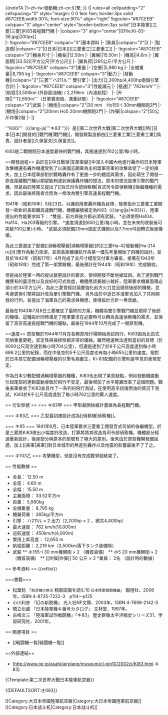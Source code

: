 {{noteTA
|1=zh-tw:發動機;zh-cn:引擎;
}}
{| rules=all cellpadding="2" cellspacing="0" style="margin: 0 0 1em 1em; border:3px solid #87CEEB;width:30%; font-size:90%" align="right"
!bgcolor="#87CEEB" colspan="3" align="center" style="border-bottom:3px solid"|日本陸軍[[三菱|三菱]]Ki83長程戰鬥機
|-
|colspan="3" align="center"|[[File:Ki-83-38.jpg|200px]]<br />
|-
!bgcolor="#87CEEB" colspan="3"|基本資料
|-
|乘員||colspan="2"|2
|-
|製造商||colspan="2"|[[日本|日本]][[三菱重工|三菱重工]]
|-
!bgcolor="#87CEEB" colspan="3"|機身尺寸
|-
|機長||12.50m
|-
|翼展||15.50m
|-
|機高||4.6m
|-
|翼面積||33.52[[平方公尺|平方公尺]]
|-
|翼負荷||265公斤/平方公尺
|-
!bgcolor="#87CEEB" colspan="3"|重量
|-
|空重||5,980 kg
|-
|全備重量||8,795 kg
|-
!bgcolor="#87CEEB" colspan="3"|動力
|-
|發動機||colspan="2"|三菱'''ハ211ル''' 雙引擎
|-
|出力||2,200hp(4,400hp兩個引擎合計)
|-
!bgcolor="#87CEEB" colspan="3"|性能諸元
|-
|極速||'''762km/h'''
|-
|航程||3,500km (外掛副油箱) / 2,219km（內油航程）
|-
|升限||'''12,650m'''（日軍實測值，滿重狀態）
|-
!bgcolor="#87CEEB" colspan="3"|武裝
|-
|機炮||colspan="2"|30 mm　Ho155-I 30mm機關砲2門
|-
|機炮||colspan="2"|20mm Ho5 20mm機關砲2門
|-
|炸彈||colspan="2"|50公斤炸彈2發
|-
|}

'''Ki83'''（{{lang-ja|'''キ83'''}}）是[[第二次世界大戰|第二次世界大戰]]時[[日本|日本]]開發的[[戰鬥機|戰鬥機]]，開發跟製造都由[[三菱重工業|三菱重工業]]負責，設計者是[[久保富夫|久保富夫]]。

Ki83是二戰期間日本速度最快的戰鬥機，其極速達到762公里/每小時。

==開發過程==
由於在[[中日戰爭|支那事變]]中深入中國內地進行轟炸的日本陸軍攻擊機還有轟炸機遭受到了以美國志願軍為主的盟軍空軍的攻擊承受了一定的損失，加上日本陸軍部對於戰略轟炸有了更進一步的體認與需求，因此萌生了開發一款長距離戰鬥機以期望能夠達到保護轟炸機的想法，原本的想法是單引擎的戰鬥機，但是由於陸軍又提出了[[百式司令部偵察機|百式司令部偵察機]]後繼機種的需求，因此最後將兩者合而為一修改為雙引擎高速長程戰鬥機。

1941年（昭和16年）5月23日，以護航陸軍轟炸機為目標，陸軍指示三菱重工業開發一款新的長距離高速戰鬥機，機體編號被定為Ki83（{{lang|ja|キ83}}），陸軍提出的性能要求如下：
*雙座，前方與後方都必須有武裝。
*必須使用Ha104、Ha114、Ha203等級的引擎。
*速度須達到650公里/每小時，並在未來的改裝後可突破700公里/小時。
*武裝必須配備20mm固定式機砲以及7.7mm可迴轉式後座機槍。

為此三菱選定了配備[[渦輪增壓器|渦輪增壓器]]的[[三菱Ha-42發動機|Ha-214 ru]]引擎作為動力來源，並把長距離護航作為第一優先考量開始了飛機的設計。並且於1942年（昭和17年）4月完成了全尺寸模型交付軍方審查，接著在1943年（昭和18年）完成了第一架實驗機，最後預計在1944年（昭和19年）完成驗收。

但是由於陸軍一再的提出變更設計的要求，使得開發不斷地被延誤。為了達到戰鬥機應有的靈活性以及良好的可式角度，機體應該要越小越好，陸軍要求機翼面積必須小於34平方公尺，為此三菱曾經討論要強化前方火力並且廢除後部的機槍，並考慮更換引擎將設計改為單引擎戰鬥機。 另外由於中途日本海軍也加入了共同開發的行列，並提出了海軍自己的需求與構想，使得設計方針一再改變。

最後在1943年7月8日三菱確定了最終的方案，機體為雙引擎戰鬥機並廢除了後部的機槍。這種設計同時滿足了陸軍要求在必要時可以轉為高速偵察機的需求，並保留了高空高速長程戰鬥機的優點，最後在1944年10月完成了一號原型機。

==速度==
原型機於1944年11月在各務原飛行場開始測試飛行。Ki83因為比百式司偵重量更輕，安定性與操控性都非常的優越。雖然極速無法達到當初的目標（於9000公尺高空達到每小時704公里），但還是達到了於8千公尺高度達到每小時686.2公里的紀錄，而在中低空的5千公尺高度也有每小時655公里的速度。相對於日本其它配備渦輪增壓器的引擎毛病叢生，Ki-83配備的引擎則是罕見的表現安定。

作為日本少數配備渦輪增壓器的機種，Ki83也出現了某些缺點，例如發動機震動引起尾部的連鎖震動導致於飛行不安定，最後增加了水平尾翼改善了這個問題。戰後美軍接收了Ki83並且作了一系列的飛行測試，在使用高辛烷值燃油的情況下測試，Ki83於6千公尺高度達到了每小時762公里的驚人速度。

== 衍生型號 ==
=== キ83甲 ===
甲型最開始被計畫做為長程戰鬥機。

=== キ83乙 ===
乙型最初被設計成為[[偵察機|偵察機]]。

=== キ95 ===
1941年6月，日本陸軍要求三菱重工開發百式司偵的後繼機型。於是三菱將Ki83做出小幅度的改造，打算將將其改造為司令部偵察機。機體部分經過重新設計，後座部分與原本的型號有了極大的差別。後來由於原型機開發備延遲，加上[[美軍|美軍]]對日本城市的無差別轟炸以及地震的影響最後不了了之。

=== キ103乙 ===
攻擊機型，但是沒有完成戰爭就結束了。

== 性能數據 ==
* 全長： 12.50 m
* 全高： 4.60 m
* 全幅： 15.50 m
* 主翼面積： 33.52平方m
* 自重： 5,980kg
* 全備重量： 8,795 kg
* 機翼荷重： 265kg/平方m
* 引擎： ハ211ル × 2 出力（2,200hp × 2 ，總共4,400hp）
* 最大速度： 762 km/h(10,000m)
* 巡航速度： 450km/h(4,000m)
* 實用上昇高度： 12,650 m
* 航程距離： 2,219 km（3,500km落下タンク装備時）
* 武裝
** ホ155-I 30 mm機関砲 × 2 （機首装備）
** ホ5 20 mm機関砲 × 2 （機首装備）
** [[炸彈|炸彈]] 50 公斤 × 2
*乗員： 2名
（設計時的數據）

== 參考資料 ==
{{reflist}}

===書籍===
* 松葉稔 『<small>航空機の原点</small> 精密図面を読む10 <small>日本陸軍戦闘機編</small>』 酣燈社、2006年。ISBN 4-8735-7222-3　p114～p125
* 小川利彦 『幻の新鋭機』 光人社NF文庫、2003年。ISBN 4-7698-2142-5
* 橋立伝蔵 『日本陸軍機キ番号カタログ』 文林堂、1997年。
* 古峰文三 『陸海軍試作戦闘機』「キ83」 歴史群像太平洋戦史シリーズ31、学習研究社、2001年。

== 関連項目 ==
* [[戦闘機一覧|戦闘機一覧]]

==外部連結==
* [http://www.ne.jp/asahi/airplane/museum/cl-pln10/2002cl/Ki83.html キ83]

{{Template:第二次世界大戰日本陸軍航空器}}

{{DEFAULTSORT:き083}}

[[Category:大日本帝國陸軍航空器|Category:大日本帝國陸軍航空器]]
[[Category:日本战斗机|Category:日本战斗机]]